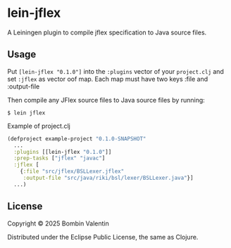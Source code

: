 # lein-jflex

A Leiningen plugin to compile jflex specification  to Java source files.

## Usage

Put `[lein-jflex "0.1.0"]` into the `:plugins` vector of your `project.clj` and
set `:jflex` as vector oof map. Each map must have two keys :file and :output-file


Then compile any JFlex source files to Java source files by running:

    $ lein jflex


Example of project.clj

```clj
(defproject example-project "0.1.0-SNAPSHOT"
  ...
  :plugins [[lein-jflex "0.1.0"]]
  :prep-tasks ["jflex" "javac"]
  :jflex [
    {:file "src/jflex/BSLLexer.jflex"
     :output-file "src/java/riki/bsl/lexer/BSLLexer.java"}]
  ...)
```



## License
Copyright © 2025 Bombin Valentin

Distributed under the Eclipse Public License, the same as Clojure.
